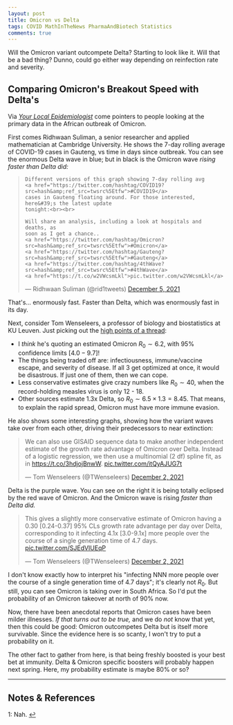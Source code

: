 ```yaml
---
layout: post
title: Omicron vs Delta
tags: COVID MathInTheNews PharmaAndBiotech Statistics
comments: true
---
```


Will the Omicron variant outcompete Delta?  Starting to look like it.  Will that be a bad
thing?  Dunno, could go either way depending on reinfection rate and severity.  

## Comparing Omicron's Breakout Speed with Delta's  

Via [_Your Local Epidemiologist_](https://yourlocalepidemiologist.substack.com/) come
pointers to people looking at the primary data in the African outbreak of Omicron.

First comes Ridhwaan Suliman, a senior researcher and applied mathematician at Cambridge
University.  He shows the 7-day rolling average of COVID-19 cases in Gauteng, vs time in
days since outbreak.  You can see the enormous Delta wave in blue; but in black is the
Omicron wave _rising faster than Delta did:_  

<blockquote class="twitter-tweet">
  <p lang="en" dir="ltr">

    Different versions of this graph showing 7-day rolling avg 
	<a href="https://twitter.com/hashtag/COVID19?src=hash&amp;ref_src=twsrc%5Etfw">#COVID19</a>
	cases in Gauteng floating around. For those interested, here&#39;s the latest update
	tonight:<br><br>

    Will share an analysis, including a look at hospitals and deaths, as
	soon as I get a chance..
    <a href="https://twitter.com/hashtag/Omicron?src=hash&amp;ref_src=twsrc%5Etfw">#Omicron</a>
	<a href="https://twitter.com/hashtag/Gauteng?src=hash&amp;ref_src=twsrc%5Etfw">#Gauteng</a>
	<a href="https://twitter.com/hashtag/4thWave?src=hash&amp;ref_src=twsrc%5Etfw">#4thWave</a>
	<a href="https://t.co/w2VWcsmLkl">pic.twitter.com/w2VWcsmLkl</a> 

  </p>&mdash; Ridhwaan Suliman (@rid1tweets) <a href="https://twitter.com/rid1tweets/status/1467597356061401089?ref_src=twsrc%5Etfw">December 5, 2021</a>
</blockquote>
<script async src="https://platform.twitter.com/widgets.js"></script>

That's&hellip; enormously fast.  Faster than Delta, which was enormously fast in its day.  

Next, consider Tom Wenseleers, a professor of biology and biostatistics at KU Leuven.
Just picking out the
[high points of a thread](https://twitter.com/TWenseleers/status/1466501989500653568):  

- I _think_ he's quoting an estimated Omicron $R_0 \sim 6.2$, with 95% confidence limits
  $[4.0 - 9.7]$!  
- The things being traded off are: infectiousness, immune/vaccine escape, and severity of
  disease.  If all 3 get optimized at once, it would be disastrous.  If just one of them,
  then we can cope.  
- Less conservative estimates give crazy numbers like $R_0 \sim 40$, when the
  record-holding measles virus is only 12 - 18.  
- Other sources estimate 1.3x Delta, so $R_0 \sim 6.5 \times 1.3 = 8.45$.  That means, to
  explain the rapid spread, Omicron must have more immune evasion.  
  
He also shows some interesting graphs, showing how the variant waves take over from each
other, driving their predecessors to near extinction:  

<blockquote class="twitter-tweet" data-conversation="none">
  <p lang="en" dir="ltr">
    We can also use GISAID sequence data to make another independent estimate of the
	growth rate advantage of Omicron over Delta. Instead of a logistic regression, we then
	use a multinomial (2 df) spline fit, as in 
	<a href="https://t.co/3hdjojBnwW">https://t.co/3hdjojBnwW</a>. 
    <a href="https://t.co/itQyAJUG7t">pic.twitter.com/itQyAJUG7t</a> 
  </p>&mdash; Tom Wenseleers (@TWenseleers) <a href="https://twitter.com/TWenseleers/status/1466502082886782976?ref_src=twsrc%5Etfw">December 2, 2021</a>
</blockquote>
<script async src="https://platform.twitter.com/widgets.js"></script>

Delta is the purple wave.  You can see on the right it is being totally eclipsed by the
red wave of Omicron.  And the Omicron wave is rising _faster than Delta did._  

<blockquote class="twitter-tweet" data-conversation="none">
  <p lang="en" dir="ltr">
    This gives a slightly more conservative estimate of Omicron having a 0.30 [0.24-0.37]
	95% CLs growth rate advantage per day over Delta, corresponding to it infecting 4.1x
	[3.0-9.1x] more people over the course of a single generation time of 4.7 days. 
    <a href="https://t.co/SJEdVIUEqP">pic.twitter.com/SJEdVIUEqP</a> 
  </p>&mdash; Tom Wenseleers (@TWenseleers) <a href="https://twitter.com/TWenseleers/status/1466502097537576967?ref_src=twsrc%5Etfw">December 2, 2021</a>
</blockquote>
<script async src="https://platform.twitter.com/widgets.js"></script>

I don't know exactly how to interpret his "infecting NNN more people over the course of a
single generation time of 4.7 days"; it's clearly not $R_0$.  But still, you can see
Omicron is taking over in South Africa.  So I'd put the probability of an Omicron takeover
at north of 90% now.  

Now, there have been anecdotal reports that Omicron cases have been milder illnesses.
_If that turns out to be true,_ and we do _not_ know that yet, then this could be good:
Omicron outcompetes Delta but is itself more survivable.  Since the evidence here is so
scanty, I won't try to put a probability on it.  

The other fact to gather from here, is that being freshly boosted is your best bet at
immunity.  Delta &amp; Omicron specific boosters will probably happen next spring.  Here,
my probability estimate is maybe 80% or so?  

---

## Notes &amp; References  

<!--
<sup id="fn1a">[[1]](#fn1)</sup>

<a id="fn1">1</a>: ***, ["***"](***), *** [↩](#fn1a)  

<a href="{{ site.baseurl }}/images/***"><img src="{{ site.baseurl }}/images/***" width="400" height="***" alt="***" title="***" style="float: right; margin: 3px 3px 3px 3px; border: 1px solid #000000;"></a>

<iframe width="400" height="224" src="***" allow="accelerometer; encrypted-media; gyroscope; picture-in-picture" allowfullscreen style="float: right; margin: 3px 3px 3px 3px; border: 1px solid #000000;"></iframe>
-->

<a id="fn1">1</a>: Nah. [↩](#fn1a)  
